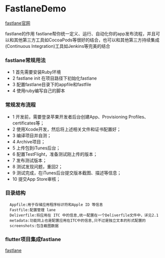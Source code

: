# FastlaneDemo

[fastlane官网](https://docs.fastlane.tools/)

fastlane的作用
fastlane帮你统一定义、运行、自动化你的app发布流程，并且可以和其他第三方工具如CocoaPods等很好的结合，也可以和其他第三方持续集成(Continuous Integration)工具如Jenkins等完美的结合

### fastlane常规用法

- 1 首先需要安装Ruby环境 
- 2 fastlane init 在项目路径下初始化fastlane
- 3 配置fastlane目录下的appfile和fastfile 
- 4 使用ruby编写自己的脚本


### 常规发布流程
 - 1  开发前，需要登录苹果开发者后台创建App、Provisioning Profiles、certificates等；
 - 2  使用Xcode开发，然后将上述相关文件和证书配置好；
 - 3  编译项目并自测；
 - 4  Archive项目；
 - 5  上传包到iTunes后台；
 - 6  配置TestFlight，准备测试刚上传的版本；
 - 7  发布测试版本；
 - 8  测试发现问题，重回2；
 - 9  测试完成，在iTunes后台提交版本截图、描述等信息；
 - 10 提交App Store审核；

### 目录结构
      Appfile:用于存储应用程序标识符和Apple ID 等信息
      Fastfile:配置管理 lane
      Deliverfile:将应用在 ITC 中的信息,统一配置在一个Deliverfile文件中，详见2.1
      metadata:功能同上也是配置应用在ITC中的信息,只不过是独立文本的形式配置的
      screenshots:包含截图数据


### flutter项目集成fastlane
   [fastlane](https://flutter.dev/docs/deployment/cd)
